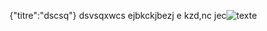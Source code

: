 {"titre":"dscsq"}
dsvsqxwcs
ejbkckjbezj
e kzd,nc
 jec![texte](/projetreilly/download/Screenshot_20190923-185144.png)